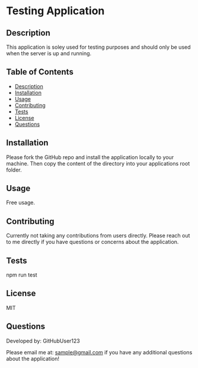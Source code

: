 
  # Testing Application

  ## Description
  This application is soley used for testing purposes and should only be used when the server is up and running.


  ## Table of Contents
  * [Description](#description)
  * [Installation](#installation)
  * [Usage](#usage)
  * [Contributing](#contributing)
  * [Tests](#tests)
  * [License](#license)
  * [Questions](#questions)


  ## Installation
  Please fork the GitHub repo and install the application locally to your machine. Then copy the content of the directory into your applications root folder.


  ## Usage
  Free usage.


  ## Contributing
  Currently not taking any contributions from users directly. Please reach out to me directly if you have questions or concerns about the application.


  ## Tests
  npm run test


  ## License
  MIT


  ## Questions
  Developed by: GitHubUser123
  <br>

  Please email me at: sample@gmail.com if you have any additional questions about the application!
  